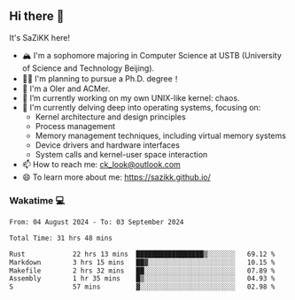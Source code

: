 ## Hi there 👋

It's SaZiKK here!

- 🏔️ I'm a sophomore majoring in Computer Science  at USTB (University of Science and Technology Beijing).
- 🧑‍🎓 I'm planning to pursue a Ph.D. degree！
- 🚀 I'm a OIer and ACMer.
- 🔭 I’m currently working on my own UNIX-like kernel: chaos.
- 🌱 I'm currently delving deep into operating systems, focusing on:
  - Kernel architecture and design principles
  - Process management
  - Memory management techniques, including virtual memory systems
  - Device drivers and hardware interfaces
  - System calls and kernel-user space interaction
- 📫 How to reach me: ck_look@outlook.com
- 😄 To learn more about me: https://sazikk.github.io/

  
<!--
**SaZiKK/SaZiKK** is a ✨ _special_ ✨ repository because its `README.md` (this file) appears on your GitHub profile.

Here are some ideas to get you started:

- 🔭 I’m currently working on ...
- 🌱 I’m currently learning ...
- 👯 I’m looking to collaborate on ...
- 🤔 I’m looking for help with ...
- 💬 Ask me about ...
- 📫 How to reach me: ...
- 😄 Pronouns: ...
- ⚡ Fun fact: ...
-->

### Wakatime 💻

<!--START_SECTION:waka-->

```txt
From: 04 August 2024 - To: 03 September 2024

Total Time: 31 hrs 48 mins

Rust            22 hrs 13 mins  █████████████████▒░░░░░░░   69.12 %
Markdown        3 hrs 15 mins   ██▓░░░░░░░░░░░░░░░░░░░░░░   10.15 %
Makefile        2 hrs 32 mins   ██░░░░░░░░░░░░░░░░░░░░░░░   07.89 %
Assembly        1 hr 35 mins    █▒░░░░░░░░░░░░░░░░░░░░░░░   04.93 %
S               57 mins         ▓░░░░░░░░░░░░░░░░░░░░░░░░   02.98 %
```

<!--END_SECTION:waka-->
